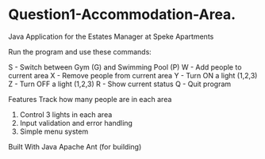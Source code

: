# Question1-Accommodation-Area.
Java Application for the Estates Manager at Speke Apartments 

Run the program and use these commands:

S - Switch between Gym (G) and Swimming Pool (P)
W - Add people to current area
X - Remove people from current area
Y - Turn ON a light (1,2,3)
Z - Turn OFF a light (1,2,3)
R - Show current status
Q - Quit program

 Features
Track how many people are in each area

1. Control 3 lights in each area
2. Input validation and error handling
3. Simple menu system

Built With
Java
Apache Ant (for building)
